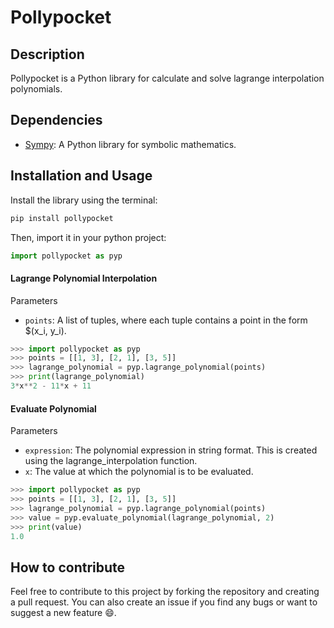 # Pollypocket
## Description
Pollypocket is a Python library for calculate and solve lagrange interpolation polynomials.

## Dependencies
- [Sympy](https://www.sympy.org/en/index.html): A Python library for symbolic mathematics.

## Installation and Usage
Install the library using the terminal:
```bash
pip install pollypocket
```

Then, import it in your python project:
```python
import pollypocket as pyp
```

#### Lagrange Polynomial Interpolation
Parameters
- `points`: A list of tuples, where each tuple contains a point in the form $(x_i, y_i).
```python
>>> import pollypocket as pyp
>>> points = [[1, 3], [2, 1], [3, 5]]
>>> lagrange_polynomial = pyp.lagrange_polynomial(points)
>>> print(lagrange_polynomial)
3*x**2 - 11*x + 11
```

#### Evaluate Polynomial
Parameters
- `expression`: The polynomial expression in string format. This is created using the lagrange_interpolation function.
- `x`: The value at which the polynomial is to be evaluated.
```python
>>> import pollypocket as pyp
>>> points = [[1, 3], [2, 1], [3, 5]]
>>> lagrange_polynomial = pyp.lagrange_polynomial(points)
>>> value = pyp.evaluate_polynomial(lagrange_polynomial, 2)
>>> print(value)
1.0
```

## How to contribute
Feel free to contribute to this project by forking the repository and creating a pull request. You can also create an issue if you find any bugs or want to suggest a new feature 😄.
